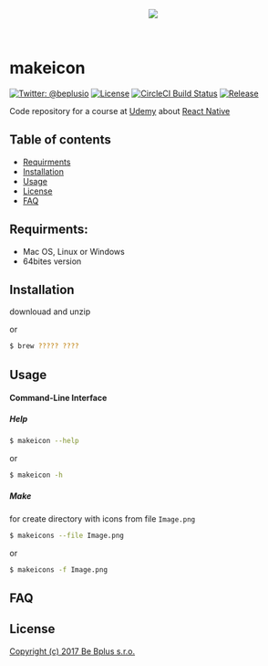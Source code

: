 <p align="center">
    <a href="https://twitter.com/beplusio">
        <img src="https://pbs.twimg.com/profile_images/813834197001469952/-yh7WEVD_400x400.jpg">
    </a>
</p>
<br>

# makeicon

[![Twitter: @beplusio](https://img.shields.io/badge/contact-@beplusio-blue.svg?style=flat)](https://twitter.com/beplusio)
[![License](https://img.shields.io/badge/license-MIT-green.svg?style=flat)](https://github.com/beplus/makeicon/blob/master/LICENSE)
[![CircleCI Build Status](https://circleci.com/gh/beplus/makeicon.svg?style=shield)](https://circleci.com/gh/beplus/makeicon)
[![Release](https://img.shields.io/github/release/beplus/makeicon.svg?style=flat-square)](https://github.com/beplus/makeicon/releases/latest)

Code repository for a course at [Udemy](https://www.udemy.com) about [React Native](https://www.udemy.com)

## Table of contents
- [Requirments](#Requirments)
- [Installation](#Installation)
- [Usage](#Usage)
- [License](#License)
- [FAQ](#FAQ)



## Requirments: 
* Mac OS, Linux or Windows 
* 64bites version


## Installation

downlouad and unzip 

or

```bash
$ brew ????? ????
```

## Usage
#### Command-Line Interface
##### Help
```bash
$ makeicon --help
```
or 
```bash
$ makeicon -h
```

##### Make
for create directory with icons from file `Image.png`
```bash
$ makeicons --file Image.png
```
or 
```bash
$ makeicons -f Image.png
```

## FAQ

## License 
[Copyright (c) 2017 Be Bplus s.r.o. ](./LICENSE)

